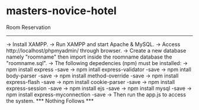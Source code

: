 # masters-novice-hotel
Room Reservation
**********************
-> Install XAMPP.
-> Run XAMPP and start Apache & MySQL.
-> Access http://localhost/phpmyadmin/ through browser.
-> Create a new database namely "roomname" then import inside the roomname database the "roomname.sql".
-> The following depedencies (npm) must be installed:
    -> npm install express -save 
    -> npm intall express-validator -save
    -> npm intall body-parser -save
    -> npm install method-override -save
    -> npm install express-flash -save
    -> npm install cookie-parser -save
    -> npm install express-session -save
    -> npm install ejs -save
    -> npm install mysql -save
    -> npm install express-myconnection -save
-> Then run the app.js to access the system.
*** Nothing Follows ***
